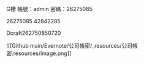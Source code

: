 ---
---
G槽
帳號：admin
密碼：26275085

26275085
42842285

Dcraft262750850720

![[Github main/Evernote/公司帳密/_resources/公司帳密.resources/image.png]]
